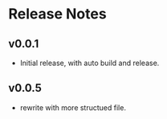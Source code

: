 # Release Notes

## v0.0.1

- Initial release, with auto build and release.

## v0.0.5

- rewrite with more structued file.